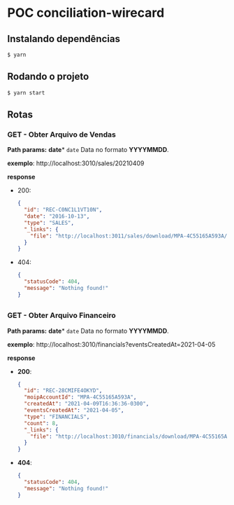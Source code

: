 # POC conciliation-wirecard


## Instalando dependências
```bash
$ yarn
```

## Rodando o projeto
```bash
$ yarn start
```

## Rotas

### GET - Obter Arquivo de Vendas
**Path params:**
**date*** ```date```
Data no formato **YYYYMMDD**.

**exemplo**: http://localhost:3010/sales/20210409


**response**

- 200:
  ```json
  {
    "id": "REC-C0NC1L1VT10N",
    "date": "2016-10-13",
    "type": "SALES",
    "_links": {
      "file": "http://localhost:3011/sales/download/MPA-4C55165A593A/20210409/REC-DTL53BYBVCGV.json"
    }
  }
  ```
- 404:
  ```json
  {
    "statusCode": 404,
    "message": "Nothing found!"
  }
  ```


##

### GET - Obter Arquivo Financeiro
**Path params:**
**date*** ```date```
Data no formato **YYYYMMDD**.

**exemplo**: http://localhost:3010/financials?eventsCreatedAt=2021-04-05

**response**

- **200**:
  ```json
  {
    "id": "REC-28CMIFE4OKYD",
    "moipAccountId": "MPA-4C55165A593A",
    "createdAt": "2021-04-09T16:36:36-0300",
    "eventsCreatedAt": "2021-04-05",
    "type": "FINANCIALS",
    "count": 8,
    "_links": {
      "file": "http://localhost:3010/financials/download/MPA-4C55165A593A/2021-04-05/REC-28CMIFE4OKYD.json"
    }
  }
  ```
- **404**:
  ```json
  {
    "statusCode": 404,
    "message": "Nothing found!"
  }
  ```